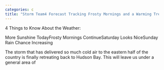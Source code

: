 ```yaml
---
categories: c
title: "Storm Team4 Forecast Tracking Frosty Mornings and a Warming Trend"
---
```


4 Things to Know About the Weather:



More Sunshine TodayFrosty Mornings ContinueSaturday Looks NiceSunday Rain Chance Increasing



The storm that has delivered so much cold air to the eastern half of the country is finally retreating back to Hudson Bay. This will leave us under a general area of